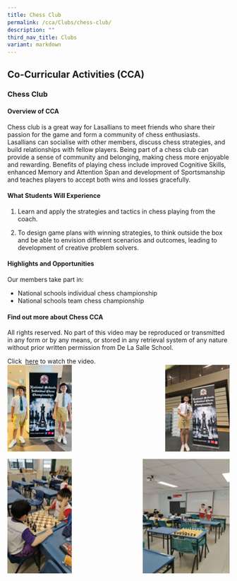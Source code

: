 ```yaml
---
title: Chess Club
permalink: /cca/Clubs/chess-club/
description: ""
third_nav_title: Clubs
variant: markdown
---
```

## Co-Curricular&nbsp;Activities&nbsp;(CCA)

### Chess Club
#### Overview of CCA
Chess club is a great way for Lasallians to meet friends who share their passion for the game and form a community of chess enthusiasts. Lasallians can socialise with other members, discuss chess strategies, and build relationships with fellow players. Being part of a chess club can provide a sense of community and belonging, making chess more enjoyable and rewarding. Benefits of playing chess include improved Cognitive Skills, enhanced Memory and Attention Span and development of Sportsmanship and teaches players to accept both wins and losses gracefully.  

#### What Students Will Experience 
1. Learn and apply the strategies and tactics in chess playing from the coach.

2. To design game plans with winning strategies, to think outside the box and be able to envision different scenarios and outcomes, leading to development of creative problem solvers. 

#### Highlights and Opportunities 
Our members take part in:

- National schools individual chess championship
- National schools team chess championship


#### Find out more about Chess CCA

All rights reserved. No part of this video may be reproduced or transmitted in any form or by any means, or stored in any retrieval system of any nature without prior written permission from De La Salle School.  

Click&nbsp; [here](https://youtu.be/nZOhoeq_FJI)&nbsp;to watch the video. <br>
<img src="/images/2025/Cca/c1.png" style="width:29%" align="left">
<img src="/images/2025/Cca/c2.png" style="width:29%" align="right">
<br clear="left"><br>
<img src="/images/2025/Cca/c3.png" style="width:29%" align="left">
<img src="/images/2025/Cca/c4.png" style="width:39%" align="right">
<br clear="left">